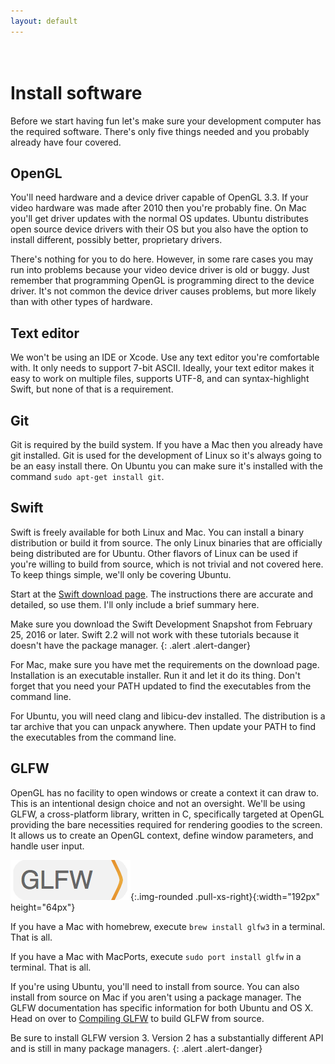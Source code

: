```yaml
---
layout: default
---
```

# <br />Install software

Before we start having fun let's make sure your development computer has the required software. There's only five things needed and you probably already have four covered.

## OpenGL

You'll need hardware and a device driver capable of OpenGL 3.3. If your video hardware was made after 2010 then you're probably fine. On Mac you'll get driver updates with the normal OS updates. Ubuntu distributes open source device drivers with their OS but you also have the option to install different, possibly better, proprietary drivers.

There's nothing for you to do here. However, in some rare cases you may run into problems because your video device driver is old or buggy. Just remember that programming OpenGL is programming direct to the device driver. It's not common the device driver causes problems, but more likely than with other types of hardware.

## Text editor

We won't be using an IDE or Xcode. Use any text editor you're comfortable with. It only needs to support 7-bit ASCII. Ideally, your text editor makes it easy to work on multiple files, supports UTF-8, and can syntax-highlight Swift, but none of that is a requirement.

## Git

Git is required by the build system. If you have a Mac then you already have git installed. Git is used for the development of Linux so it's always going to be an easy install there. On Ubuntu you can make sure it's installed with the command `sudo apt-get install git`.

## Swift

Swift is freely available for both Linux and Mac. You can install a binary distribution or build it from source. The only Linux binaries that are officially being distributed are for Ubuntu. Other flavors of Linux can be used if you're willing to build from source, which is not trivial and not covered here. To keep things simple, we'll only be covering Ubuntu.

Start at the [Swift download page](https://swift.org/download/). The instructions there are accurate and detailed, so use them. I'll only include a brief summary here.

Make sure you download the Swift Development Snapshot from February 25, 2016 or later. Swift 2.2 will not work with these tutorials because it doesn't have the package manager.
{: .alert .alert-danger}

For Mac, make sure you have met the requirements on the download page. Installation is an executable installer. Run it and let it do its thing. Don't forget that you need your PATH updated to find the executables from the command line.

For Ubuntu, you will need clang and libicu-dev installed. The distribution is a tar archive that you can unpack anywhere. Then update your PATH to find the executables from the command line.

## GLFW

OpenGL has no facility to open windows or create a context it can draw to. This is an intentional design choice and not an oversight. We'll be using GLFW, a cross-platform library, written in C, specifically targeted at OpenGL providing the bare necessities required for rendering goodies to the screen. It allows us to create an OpenGL context, define window parameters, and handle user input.

![Image of GLFW's logo](/images/01/glfw.png){:.img-rounded .pull-xs-right}{:width="192px" height="64px"}

If you have a Mac with homebrew, execute `brew install glfw3` in a terminal. That is all.

If you have a Mac with MacPorts, execute `sudo port install glfw` in a terminal. That is all.

If you're using Ubuntu, you'll need to install from source. You can also install from source on Mac if you aren't using a package manager. The GLFW documentation has specific information for both Ubuntu and OS X. Head on over to [Compiling GLFW](http://www.glfw.org/docs/latest/compile.html) to build GLFW from source.

Be sure to install GLFW version 3. Version 2 has a substantially different API and is still in many package managers.
{: .alert .alert-danger}
